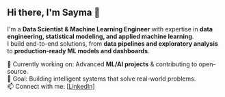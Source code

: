 ## Hi there, I'm Sayma 👋

I'm a **Data Scientist & Machine Learning Engineer** with expertise in **data engineering, statistical modeling, and applied machine learning**.  
I build end-to-end solutions, from **data pipelines and exploratory analysis** to **production-ready ML models and dashboards**.  

🌱 Currently working on: Advanced **ML/AI projects** & contributing to open-source.  
🎯 Goal: Building intelligent systems that solve real-world problems.  
📫 Connect with me: [[LinkedIn](https://linkedin.com/in/saymachowdhury)]
